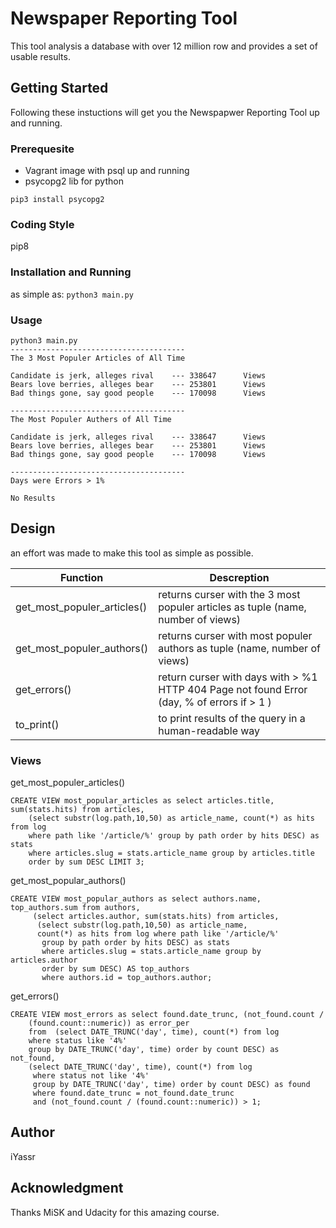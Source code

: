 # Newspaper Reporting Tool

This tool analysis a database with over 12 million row and provides a set of usable results.  

## Getting Started

Following these instuctions will get you the Newspapwer Reporting Tool up and running. 

### Prerequesite

- Vagrant image with psql up and running
- psycopg2 lib for python

```pip3 install psycopg2```  

### Coding Style

pip8

### Installation and Running

as simple as:
```python3 main.py```

### Usage

``` 
python3 main.py
---------------------------------------
The 3 Most Populer Articles of All Time

Candidate is jerk, alleges rival    --- 338647      Views
Bears love berries, alleges bear    --- 253801      Views
Bad things gone, say good people    --- 170098      Views

---------------------------------------
The Most Populer Authers of All Time

Candidate is jerk, alleges rival    --- 338647      Views
Bears love berries, alleges bear    --- 253801      Views
Bad things gone, say good people    --- 170098      Views

---------------------------------------
Days were Errors > 1%

No Results

```

## Design

an effort was made to make this tool as simple as possible.

| Function | Descreption |
| --------------------------------------- | -------------------------------------------------------------- |
| get_most_populer_articles() | returns curser with the 3 most populer articles as tuple (name, number of views) |
| get_most_populer_authors() | returns curser with most populer authors as tuple (name, number of views) |
| get_errors() | return curser with days with > %1 HTTP 404 Page not found Error (day, % of errors if  > 1 ) |
| to_print() | to print results of the query in a human-readable way  |


### Views

get_most_populer_articles()
```
CREATE VIEW most_popular_articles as select articles.title, sum(stats.hits) from articles,
    (select substr(log.path,10,50) as article_name, count(*) as hits from log
    where path like '/article/%' group by path order by hits DESC) as stats
    where articles.slug = stats.article_name group by articles.title
    order by sum DESC LIMIT 3;
```

get_most_popular_authors()
```
CREATE VIEW most_popular_authors as select authors.name, top_authors.sum from authors,
     (select articles.author, sum(stats.hits) from articles,
      (select substr(log.path,10,50) as article_name,
      count(*) as hits from log where path like '/article/%'
       group by path order by hits DESC) as stats
       where articles.slug = stats.article_name group by articles.author
       order by sum DESC) AS top_authors
       where authors.id = top_authors.author;
```

get_errors()

```
CREATE VIEW most_errors as select found.date_trunc, (not_found.count /
    (found.count::numeric)) as error_per
    from  (select DATE_TRUNC('day', time), count(*) from log
    where status like '4%'
    group by DATE_TRUNC('day', time) order by count DESC) as not_found,
    (select DATE_TRUNC('day', time), count(*) from log
     where status not like '4%'
     group by DATE_TRUNC('day', time) order by count DESC) as found
     where found.date_trunc = not_found.date_trunc
     and (not_found.count / (found.count::numeric)) > 1;
```

## Author

iYassr

## Acknowledgment

Thanks MiSK and Udacity for this amazing course.
